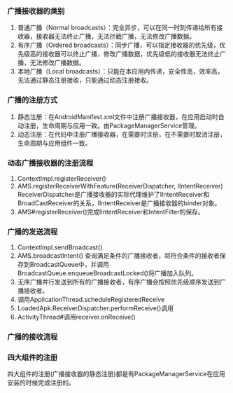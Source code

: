 ### 广播接收器的类别
1. 普通广播（Normal broadcasts）：完全异步，可以在同一时刻传递给所有接收器，接收器无法终止广播，无法拦截广播，无法修改广播数据。
2. 有序广播（Ordered broadcasts）：同步广播，可以指定接收器的优先级，优先级高的接收器可以终止广播，修改广播数据，优先级低的接收器无法终止广播，无法修改广播数据。
3. 本地广播（Local broadcasts）：只能在本应用内传递，安全性高，效率高，无法通过静态注册接收，只能通过动态注册接收。

### 广播的注册方式
1. 静态注册：在AndroidManifest.xml文件中注册广播接收器，在应用启动时自动注册，生命周期与应用一致。由PackageManagerService管理。
2. 动态注册：在代码中注册广播接收器，在需要时注册，在不需要时取消注册，生命周期与应用组件一致。

### 动态广播接收器的注册流程
1. ContextImpl.registerReceiver()
2. AMS.registerReceiverWithFeature(ReceiverDispatcher, IIntentReceiver) ReceiverDispatcher是广播接收器的实际代理维护了IIntentReceiver和BroadCastReceiver的关系，IIntentReceiver是广播接收器的binder对象。
3. AMS#registerReceiver()完成IIntentReceiver和IntentFilter的保存。

### 广播的发送流程
1. ContextImpl.sendBroadcast()
2. AMS.broadcastIntent() 查询满足条件的广播接收者，将符合条件的接收者保存到BroadcastQueue中，并调用BroadcastQueue.enqueueBroadcastLocked()将广播加入队列。
3. 无序广播并行发送到所有的广播接收者，有序广播会按照优先级顺序发送到广播接收者。
4. 调用ApplicationThread.scheduleRegisteredReceive
5. LoadedApk.ReceiverDispatcher.performReceive()调用
6. ActivityThread#调用receiver.onReceive()

### 广播的接收流程


### 四大组件的注册
四大组件的注册(广播接收器的静态注册)都是有PackageManagerService在应用安装的时候完成注册的。